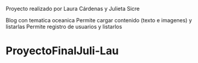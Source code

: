 Proyecto realizado por Laura Cárdenas y Julieta Sicre

Blog con tematica oceanica
Permite cargar contenido (texto e imagenes) y listarlas
Permite registro de usuarios y listarlos

# ProyectoFinalJuli-Lau
